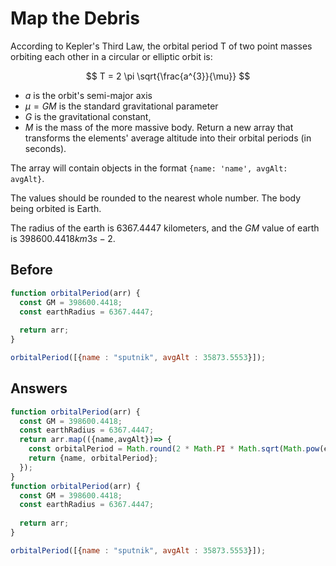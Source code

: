 # Map the Debris
According to Kepler's Third Law, the orbital period  T
  of two point masses orbiting each other in a circular or elliptic orbit is:


 $$ T = 2 \pi \sqrt{\frac{a^{3}}{\mu}} $$

 
- $a$
  is the orbit's semi-major axis
- $μ=GM$
  is the standard gravitational parameter
- $G$
  is the gravitational constant,
- $M$
  is the mass of the more massive body.
Return a new array that transforms the elements' average altitude into their orbital periods (in seconds).

The array will contain objects in the format `{name: 'name', avgAlt: avgAlt}`.

The values should be rounded to the nearest whole number. The body being orbited is Earth.

The radius of the earth is $6367.4447$ kilometers, and the $GM$ value of earth is $398600.4418 km3s-2$.

## Before
```javascript
function orbitalPeriod(arr) {
  const GM = 398600.4418;
  const earthRadius = 6367.4447;
  
  return arr;
}

orbitalPeriod([{name : "sputnik", avgAlt : 35873.5553}]);
```
## Answers
```javascript
function orbitalPeriod(arr) {
  const GM = 398600.4418;
  const earthRadius = 6367.4447;
  return arr.map(({name,avgAlt})=> {
    const orbitalPeriod = Math.round(2 * Math.PI * Math.sqrt(Math.pow(earthRadius + avgAlt,3)/GM));
    return {name, orbitalPeriod};
  }); 
}
function orbitalPeriod(arr) {
  const GM = 398600.4418;
  const earthRadius = 6367.4447;
  
  return arr;
}

orbitalPeriod([{name : "sputnik", avgAlt : 35873.5553}]);
```
